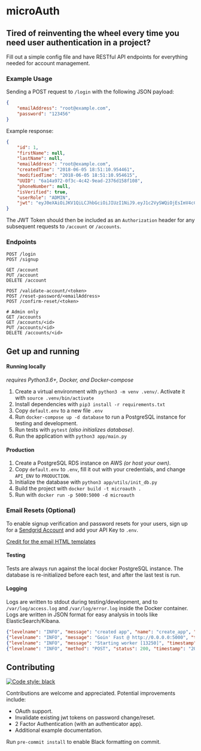 # microAuth

## Tired of reinventing the wheel every time you need user authentication in a project?

Fill out a simple config file and have RESTful API endpoints for everything needed for account management.

### Example Usage

Sending a POST request to `/login` with the following JSON payload:
```JSON
{
	"emailAddress": "root@example.com",
	"password": "123456"
}
```

Example response:
```JSON
{
	"id": 1,
	"firstName": null,
	"lastName": null,
	"emailAddress": "root@example.com",
	"createdTime": "2018-06-05 18:51:10.954461",
	"modifiedTime": "2018-06-05 18:51:10.954615",
	"UUID": "6a14a972-0f3c-4c42-9ead-2376d158f108",
	"phoneNumber": null,
	"isVerified": true,
	"userRole": "ADMIN",
	"jwt": "eyJ0eXAiOiJKV1QiLCJhbGciOiJIUzI1NiJ9.eyJ1c2VySWQiOjEsImV4cCI6MTUyODc5MzcyNn0.CgTQv1emsQvJD3fsoWcgfZQSt0BY6I0DRT_8gJGm5Lg"
}
```

The JWT Token should then be included as an `Authorization` header for any subsequent requests to `/account` or `/accounts`.

### Endpoints

```
POST /login
POST /signup

GET /account
PUT /account
DELETE /account

POST /validate-account/<token>
POST /reset-password/<emailAddress>
POST /confirm-reset/<token>

# Admin only
GET /accounts
GET /accounts/<id>
PUT /accounts/<id>
DELETE /accounts/<id>
```

## Get up and running

#### Running locally

_requires Python3.6+, Docker, and Docker-compose_

1.  Create a virtual environment with `python3 -m venv .venv/`. Activate it with `source .venv/bin/activate`
2.  Install dependencies with `pip3 install -r requirements.txt`
3.  Copy `default.env` to a new file `.env`
4.  Run `docker-compose up -d database` to run a PostgreSQL instance for testing and development.
5.  Run tests with `pytest` _(also initializes database)_.
6.  Run the application with `python3 app/main.py`

#### Production

1.  Create a PostgreSQL RDS instance on AWS _(or host your own)_.
2.  Copy `default.env` to `.env`, fill it out with your credentials, and change `API_ENV` to `PRODUCTION`.
3.  Initialize the database with `python3 app/utils/init_db.py`
4.  Build the project with `docker build -t microauth .`
5.  Run with `docker run -p 5000:5000 -d microauth`


### Email Resets (Optional)

To enable signup verification and password resets for your users, sign up for a [Sendgrid Account](https://sendgrid.com) and add your API Key to `.env`.

[Credit for the email HTML templates](https://github.com/wildbit/postmark-templates)


#### Testing

Tests are always run against the local docker PostgreSQL instance. The database is re-initialized before each test, and after the last test is run.

#### Logging

Logs are written to stdout during testing/development, and to `/var/log/access.log` and `/var/log/error.log` inside the Docker container.
Logs are written in JSON format for easy analysis in tools like ElasticSearch/Kibana.
```json
{"levelname": "INFO", "message": "created app", "name": "create_app", "timestamp": "2018-06-05 23:49:17 UTC"}
{"levelname": "INFO", "message": "Goin' Fast @ http://0.0.0.0:5000", "timestamp": "2018-06-05 23:49:17 UTC"}
{"levelname": "INFO", "message": "Starting worker [13250]", "timestamp": "2018-06-05 23:49:17 UTC"}
{"levelname": "INFO", "method": "POST", "status": 200, "timestamp": "2018-06-05 23:49:20 UTC", "url": "http://localhost:5000/login"}
```

## Contributing

[![Code style: black](https://img.shields.io/badge/code%20style-black-000000.svg)](https://github.com/ambv/black)

Contributions are welcome and appreciated. Potential improvements include:

* OAuth support.
* Invalidate existing jwt tokens on password change/reset.
* 2 Factor Authentication (with an authenticator app).
* Additional example documentation.

Run `pre-commit install` to enable Black formatting on commit.
